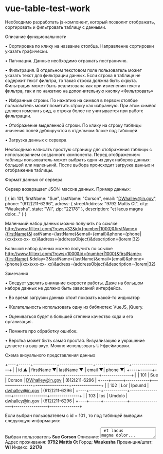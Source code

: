 # vue-table-test-work

Необходимо разработать js-компонент, который позволит отображать, сортировать и фильтровать таблицу с данными.


Описание функциональности


• Сортировка по клику на название столбца. Направление сортировки указать графически.

• Пагинация. Данные необходимо отражать постранично.

• Фильтрация. В отдельном текстовом поле пользователь может указать текст для фильтрации данных. Если строка в таблице не содержит текст фильтра, то такая строка должна быть скрыта. Фильтрация может быть реализована как при изменении текста фильтра, так и по нажатию на дополнительную кнопку «Фильтровать»

• Избранные строки. По нажатию на символ в первом столбце пользователь может пометить строку как избранную. При этом символ должен изменить вид, а строка более не учитывается при работе фильтрации.

• Отображение выделенной строки. По клику на строку таблицы значения полей дублируются в отдельном блоке под таблицей.

• Загрузка данных с сервера.

Необходимо написать простую страницу для отображения таблицы с использованием созданного компонента. Перед отображением таблицы пользователь может выбрать один из двух наборов данных: большой или маленький. После выбора происходит загрузка данных и отображение таблицы.

Формат данных от сервера

Сервер возвращает JSON-массив данных. Пример данных:

[
  {
    id: 101,
    firstName: "Sue",
    lastName: "Corson",
    email: "DWhalley@in.gov",
    phone: "(612)211-6296",
    adress: {
      streetAddress: "9792 Mattis Ct",
      city: "Waukesha",
      state: "WI",
      zip: "22178"
    },
    description: "et lacus magna dolor..."
   }
 }

Маленький набор данных можно получить по ссылке http://www.filltext.com/?rows=32&id={number|1000}&firstName={firstName}&l astName={lastName}&email={email}&phone={phone|(xxx)xxx-xx- xx}&adress={addressObject}&description={lorem|32}

Большой набор данных можно получить по ссылке http://www.filltext.com/?rows=1000&id={number|1000}&firstName={firstName} &delay=3&lastName={lastName}&email={email}&phone={phone|(xxx)xxx-xx- xx}&adress={addressObject}&description={lorem|32}

Замечания

• Следует уделить внимание скорости работы. Даже на большом наборе данных не должно быть зависаний интерфейса.

• Во время загрузки данных стоит показать какой-то индикатор

• Желательность использовать одну из библиотек: VueJS, jQuery.

• Оцениваться будет в большей степени качество кода и его организация.

• Помните про обработку ошибок.

• Верстка может быть самая простая. Визуализацию и украшение делаете на ваш вкус. Можно использовать UI-фреймворки.

Схема визуального представления данных

+----+------+------------+-----------------+-----------------+---------------+
| | id ▲ | firstName ▼| lastName ▼ | email ▼| phone ▼|
+----+------+------------+-----------------+-----------------+---------------+
| | 101 | Sue | Corson | DWhalley@in.gov | (612)211-6296 |
+----+------+------------+-----------------+-----------------+---------------+
| | 102 | Lor | Ipsumd | dwhalley@in.gov | (612)211-6296 |
+----+------+------------+-----------------+-----------------+---------------+
| | 103 | Ips | Umdolo | dwhalley@in.gov | (612)211-6296 |
+----+------+------------+-----------------+-----------------+---------------+

Если выбран пользователем с id = 101 , то под таблицей выводим следующую информацию:

Выбран пользователь <b>Sue Corson</b>
Описание: <textarea> et lacus magna dolor... </textarea>
Адрес проживания: <b>9792 Mattis Ct</b>
Город: <b>Waukesha</b>
Провинция/штат: <b>WI</b>
Индекс: <b>22178</b>
